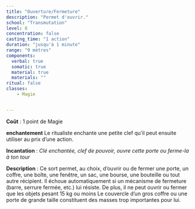 ```yaml
---
title: "Ouverture/Fermeture"
description: "Permet d'ouvrir."
school: "Transmutation"
level: 0
concentration: false
casting_time: "1 action"
duration: "jusqu'à 1 minute"
range: "9 mètres"
components:
  verbal: true
  somatic: true
  material: true
  materials: ""
ritual: false
classes:
    - Magie


---
```

**Coût** : 1 point de Magie   

**enchantement**  Le ritualiste enchante une petite clef qu’il peut ensuite utiliser au prix d’une action.

**Incantation** : *Clé enchantée, clef de pouvoir, ouvre cette porte ou ferme-la à ton tour*   

**Description** : Ce sort permet, au choix, d’ouvrir ou de fermer une porte, un coffre, une boîte, une fenêtre, un sac, une bourse, une bouteille ou tout autre récipient. Il échoue automatiquement si un mécanisme de fermeture (barre, serrure fermée, etc.) lui résiste. De plus, il ne peut ouvrir ou fermer que les objets pesant 15 kg ou moins Le couvercle d’un gros coffre ou une porte de grande taille constituent des masses trop importantes pour lui.   

